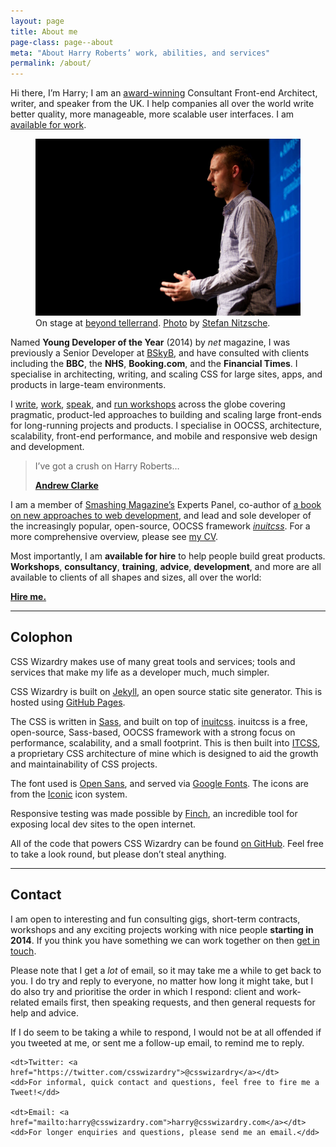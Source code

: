 ```yaml
---
layout: page
title: About me
page-class: page--about
meta: "About Harry Roberts’ work, abilities, and services"
permalink: /about/
---
```


Hi there, I’m Harry; I am an [award-winning](https://thenetawards.com/)
Consultant Front-end Architect, writer, and speaker from the UK. I help
companies all over the world write better quality, more manageable, more
scalable user interfaces. I am [available for
work](mailto:harry@csswizardry.com?subject=Let%E2%80%99s%20work%20together).

<figure>
  <img src="/img/content/me.jpg" alt="">
  <figcaption>
      On stage at <a href="http://2013.beyondtellerrand.com/">beyond tellerrand</a>.
      <a href="http://www.flickr.com/photos/stn1978/8899790026/">Photo</a> by
      <a href="https://twitter.com/stn1978">Stefan Nitzsche</a>.
  </figcaption>
</figure>

Named <b>Young Developer of the Year</b> (2014) by <cite>net</cite> magazine,
I was previously a Senior Developer at [BSkyB](http://en.wikipedia.org/wiki/BSkyB),
and have consulted with clients including the <b>BBC</b>, the <b>NHS</b>,
<b>Booking.com</b>, and the <b>Financial Times</b>. I specialise in
architecting, writing, and scaling CSS for large sites, apps, and products in
large-team environments.

I [write](http://csswizardry.com/2013/12/i-wrote-part-of-a-book/),
[work](http://csswizardry.com/work/),
[speak](https://speakerdeck.com/csswizardry), and [run
workshops](http://csswizardry.com/speaking/) across the globe covering
pragmatic, product-led approaches to building and scaling large front-ends for
long-running projects and products. I specialise in OOCSS, architecture,
scalability, front-end performance, and mobile and responsive web
design and development.

<blockquote class="pull-quote">
    <p>I’ve got a crush on Harry Roberts…</p>
    <b class="pull-quote__source"><a href="http://unfinished.bz/11">Andrew Clarke</a></b>
</blockquote>

I am a member of [Smashing Magazine’s](http://www.smashingmagazine.com/) Experts
Panel, co-author of [a book on new approaches to web
development](http://www.smashingmagazine.com/smashing-book-4-new-perspectives/),
and lead and sole developer of the increasingly popular, open-source, OOCSS
framework [<cite>inuitcss</cite>](http://twitter.com/inuitcss). For a more
comprehensive overview, please see [my CV](http://csswizardry.com/csscv/).

Most importantly, I am <strong>available for hire</strong> to help people build
great products. <b>Workshops</b>, <b>consultancy</b>, <b>training</b>,
<b>advice</b>, <b>development</b>, and more are all available to clients of all
shapes and sizes, all over the world:

<a href="/work/" class="btn  btn--full  btn--large  btn--secondary"><strong>Hire
me.</strong></a>

---

## Colophon

CSS Wizardry makes use of many great tools and services; tools and services that
make my life as a developer much, much simpler.

CSS Wizardry is built on [Jekyll](http://jekyllrb.com/), an open source static
site generator. This is hosted using [GitHub Pages](https://pages.github.com/).

The CSS is written in [Sass](http://sass-lang.com/), and built on top of
[inuitcss](https://github.com/inuitcss). inuitcss is a free, open-source,
Sass-based, OOCSS framework with a strong focus on performance, scalability, and
a small footprint. This is then built into [ITCSS](http://itcss.io), a
proprietary CSS architecture of mine which is designed to aid the growth and
maintainability of CSS projects.

The font used is [Open Sans](http://en.wikipedia.org/wiki/Open_Sans), and served
via [Google Fonts](https://www.google.com/fonts). The icons are from the
[Iconic](https://useiconic.com/) icon system.

Responsive testing was made possible by [Finch](https://useiconic.com/), an
incredible tool for exposing local dev sites to the open internet.

All of the code that powers CSS Wizardry can be found [on
GitHub](https://github.com/csswizardry/csswizardry.github.com). Feel free to
take a look round, but please don’t steal anything.

---

## Contact

I am open to interesting and fun consulting gigs, short-term contracts,
workshops and any exciting projects working with nice people **starting in
2014**. If you think you have something we can work together on then [get in
touch](mailto:harry@csswizardry.com).

Please note that I get a _lot_ of email, so it may take me a while to get back
to you. I do try and reply to everyone, no matter how long it might take, but I
do also try and prioritise the order in which I respond: client and work-related
emails first, then speaking requests, and then general requests for help and
advice.

If I do seem to be taking a while to respond, I would not be at all offended if
you tweeted at me, or sent me a follow-up email, to remind me to reply.

<dl>

    <dt>Twitter: <a href="https://twitter.com/csswizardry">@csswizardry</a></dt>
    <dd>For informal, quick contact and questions, feel free to fire me a
    Tweet!</dd>

    <dt>Email: <a href="mailto:harry@csswizardry.com">harry@csswizardry.com</a></dt>
    <dd>For longer enquiries and questions, please send me an email.</dd>

</dl>
